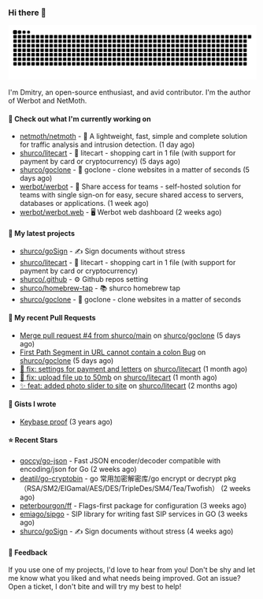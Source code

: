 ### Hi there 👋

![](https://github.com/shurco/shurco/raw/output/github-contribution-grid-snake.svg)

I'm Dmitry, an open-source enthusiast, and avid contributor. I'm the author of Werbot and NetMoth. 

#### 👷 Check out what I'm currently working on

- [netmoth/netmoth](https://github.com/netmoth/netmoth) - 🚀 A lightweight, fast, simple and complete solution for traffic analysis and intrusion detection. (1 day ago)
- [shurco/litecart](https://github.com/shurco/litecart) - 🛒 litecart - shopping cart in 1 file (with support for payment by card or cryptocurrency) (5 days ago)
- [shurco/goclone](https://github.com/shurco/goclone) - 🌱 goclone - clone websites in a matter of seconds (5 days ago)
- [werbot/werbot](https://github.com/werbot/werbot) - 🔑 Share access for teams - self-hosted solution for teams with single sign-on for easy, secure shared access to servers, databases or applications. (1 week ago)
- [werbot/werbot.web](https://github.com/werbot/werbot.web) - 🖥  Werbot web dashboard (2 weeks ago)

#### 🌱 My latest projects

- [shurco/goSign](https://github.com/shurco/goSign) - ✍️ Sign documents without stress
- [shurco/litecart](https://github.com/shurco/litecart) - 🛒 litecart - shopping cart in 1 file (with support for payment by card or cryptocurrency)
- [shurco/.github](https://github.com/shurco/.github) - ⚙️ Github repos setting
- [shurco/homebrew-tap](https://github.com/shurco/homebrew-tap) - 📚 shurco homebrew tap
- [shurco/goclone](https://github.com/shurco/goclone) - 🌱 goclone - clone websites in a matter of seconds

#### 🔨 My recent Pull Requests

- [Merge pull request #4 from shurco/main](https://github.com/shurco/goclone/pull/5) on [shurco/goclone](https://github.com/shurco/goclone) (5 days ago)
- [First Path Segment in URL cannot contain a colon Bug](https://github.com/shurco/goclone/pull/4) on [shurco/goclone](https://github.com/shurco/goclone) (5 days ago)
- [🐞 fix: settings for payment and letters](https://github.com/shurco/litecart/pull/89) on [shurco/litecart](https://github.com/shurco/litecart) (1 month ago)
- [🐞 fix: upload file up to 50mb](https://github.com/shurco/litecart/pull/82) on [shurco/litecart](https://github.com/shurco/litecart) (1 month ago)
- [✨ feat: added photo slider to site](https://github.com/shurco/litecart/pull/71) on [shurco/litecart](https://github.com/shurco/litecart) (2 months ago)

#### 📓 Gists I wrote

- [Keybase proof](https://gist.github.com/959752bb9b046d792e71ca185f48d641) (3 years ago)

#### ⭐ Recent Stars

- [goccy/go-json](https://github.com/goccy/go-json) - Fast JSON encoder/decoder compatible with encoding/json for Go (2 weeks ago)
- [deatil/go-cryptobin](https://github.com/deatil/go-cryptobin) - go 常用加密解密库/go encrypt or decrypt pkg（RSA/SM2/EIGamal/AES/DES/TripleDes/SM4/Tea/Twofish） (2 weeks ago)
- [peterbourgon/ff](https://github.com/peterbourgon/ff) - Flags-first package for configuration (3 weeks ago)
- [emiago/sipgo](https://github.com/emiago/sipgo) - SIP library for writing fast SIP services in GO (3 weeks ago)
- [shurco/goSign](https://github.com/shurco/goSign) - ✍️ Sign documents without stress (4 weeks ago)

#### 💬 Feedback

If you use one of my projects, I'd love to hear from you! Don't be shy and let me know what you liked
and what needs being improved. Got an issue? Open a ticket, I don't bite and will try my best to help!
